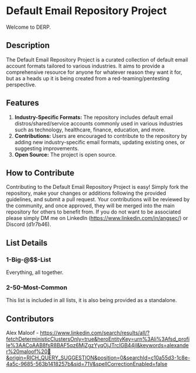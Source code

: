 # Default Email Repository Project
Welcome to DERP.


## Description
The Default Email Repository Project is a curated collection of default email account formats tailored to various industries. It aims to provide a comprehensive resource for anyone for whatever reason they want it for, but as a heads up it is being created from a red-teaming/pentesting perspective. 


## Features
1. **Industry-Specific Formats:** The repository includes default email distros/shared/service accounts commonly used in various industries such as technology, healthcare, finance, education, and more.
2. **Contributions:** Users are encouraged to contribute to the repository by adding new industry-specific email formats, updating existing ones, or suggesting improvements.
5. **Open Source:** The project is open source.

## How to Contribute
Contributing to the Default Email Repository Project is easy! Simply fork the repository, make your changes or additions following the provided guidelines, and submit a pull request. Your contributions will be reviewed by the community, and once approved, they will be merged into the main repository for others to benefit from. If you do not want to be associated please simply DM me on LinkedIn (https://www.linkedin.com/in/angsec/) or Discord (d1r7b46). 


## List Details

### 1-Big-@$$-List
Everything, all together.

### 2-50-Most-Common
This list is included in all lists, it is also being provided as a standalone. 


## Contributors
Alex Maloof - https://www.linkedin.com/search/results/all/?fetchDeterministicClustersOnly=true&heroEntityKey=urn%3Ali%3Afsd_profile%3AACoAAB8fsR8BAF5qz6MjZgzYyqOjJTrcIGB44jI&keywords=alexander%20maloof%20📧&origin=RICH_QUERY_SUGGESTION&position=0&searchId=c10a55d3-1c8e-4a5c-9685-563b1418257b&sid=71V&spellCorrectionEnabled=false
